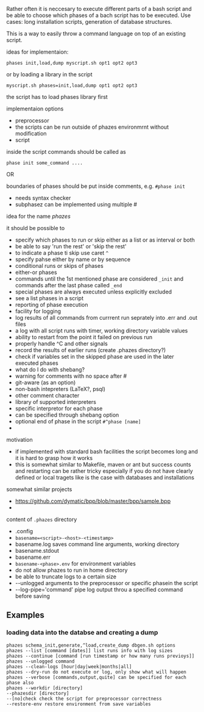 Rather often it is neccesary to execute different parts of a bash script and be able to choose which phases of a bach script has to be executed.  Use cases: long installation scripts, generation of database structures.

This is a way to easily throw a command language on top of an existing script.

ideas for implementaion:

```phases init,load,dump myscript.sh opt1 opt2 opt3```

or by loading a library in the script

```myscript.sh phases=init,load,dump opt1 opt2 opt3```

the script has to load phases library first

implementaion options
 * preprocessor
  * the scripts can be run outside of phazes environmrnt without modification
 * script

inside the script commands should be called as

```phase init some_command ....```

OR

boundaries of phases should be put inside comments, e.g. ```#phase init``` 
 * needs syntax checker
 * subphasez can be implemented using multiple #

idea for the name *phazes*

it should be possible to
 * specify which phases to run or skip either as a list or as interval or both
 * be able to say 'run the rest' or 'skip the rest'
 * to indicate a phase ti skip use caret ```^```
 * specify pahse either by name or by sequence
 * conditional runs or skips of phases
 * either-or phases
 * commands until the 1st mentioned phase are considered ```_init``` and commands after the last phase called ```_end```
  * special phases are always executed unless explicitly excluded
 * see a list phases in a script
 * reporting of phase execution
 * facility for logging
  * log results of all commands from currrent run seprately into .err and .out files
  * a log with all script runs with timer, working directory variable values
 * ability to restart from the point it failed on previous run
 * properly handle ^C and other signals
 * record the results of earlier runs (create .phazes directory?)
 * check if variables set in the skipped phase are used in the later executed phases
 * what do I do with shebang?
 * warning for comments with no space after #
 * git-aware (as an option)
 * non-bash intepreters (LaTeX?, psql)
  * other comment character
  * library of supported interpreters
  * specific interpretor for each phase
   * can be specified through shebang option 
 * optional end of phase in the script ```#^phase [name]```
 * 

motivation
 * if implemented with standard bash facilities the script becomes long and it is hard to grasp how it works
 * this is somewhat similar to Makefile, maven or ant but success counts and restarting can be rather tricky especially if you do not have clearly defined or local tragets like is the case with databases and installations
 
somewhat similar projects
 * https://github.com/dymatic/bpp/blob/master/bpp/sample.bpp
 * 

content of ```.phazes``` directory
 * .config
 * ```basename=<script>-<host>-<timestamp>```
 * basename.log saves command line arguments, working directory
 * basename.stdout
 * basename.err
 * ```basename-<phase>.env``` for environment variables
 * do not allow phazes to run in home directory
 * be able to truncate logs to a certain size
 * --unlogged arguments to the preprocessor or specific phasein the script
 * --log-pipe='command' pipe log output throu a specified command before saving

## Examples
### loading data into the databse and creating a dump

```
phazes schema_init,generate,^load,create_dump dbgen.sh options
phazes --list [command [dates]] list runs info with log sizes
phazes --continue [command [run timestamp or how many runs previoys]]
phazes --unlogged command
phazes --clean-logs [hour|day|week|months|all]
phazes --dry-run do not execute or log, only show what will happen
phazes --verbose [commands,output,quite] can be specified for each phase also
phazes --workdir [directory]
--phazesdir [directory]
--[no]check check the script for preprocessor correctness
--restore-env restore environment from save variables
```
